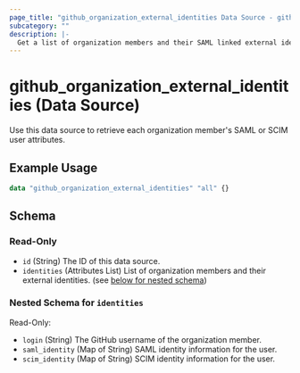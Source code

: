 ```yaml
---
page_title: "github_organization_external_identities Data Source - github"
subcategory: ""
description: |-
  Get a list of organization members and their SAML linked external identity NameID
---
```


# github_organization_external_identities (Data Source)

Use this data source to retrieve each organization member's SAML or SCIM user attributes.

## Example Usage

```terraform
data "github_organization_external_identities" "all" {}
```

<!-- schema generated by tfplugindocs -->
## Schema

### Read-Only

- `id` (String) The ID of this data source.
- `identities` (Attributes List) List of organization members and their external identities. (see [below for nested schema](#nestedatt--identities))

<a id="nestedatt--identities"></a>
### Nested Schema for `identities`

Read-Only:

- `login` (String) The GitHub username of the organization member.
- `saml_identity` (Map of String) SAML identity information for the user.
- `scim_identity` (Map of String) SCIM identity information for the user.
